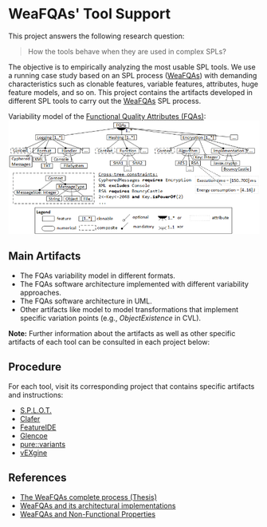 # WeaFQAs' Tool Support
This project answers the following research question:
> How the tools behave when they are used in complex SPLs?

The objective is to empirically analyzing the most usable SPL tools. We use a running case study based on an SPL process ([WeaFQAs](https://hdl.handle.net/10630/17231)) with demanding characteristics such as clonable features, variable features, attributes, huge feature models, and so on.
This project contains the artifacts developed in different SPL tools to carry out the [WeaFQAs](https://hdl.handle.net/10630/17231) SPL process.

Variability model of the [Functional Quality Attributes (FQAs)](https://doi.org/10.1016/j.infsof.2017.10.018):
![VariabilityModel](variabilitymodel.png)

## Main Artifacts
* The FQAs variability model in different formats.
* The FQAs software architecture implemented with different variability approaches.
* The FQAs software architecture in UML.
* Other artifacts like model to model transformations that implement specific variation points (e.g., *ObjectExistence* in CVL).

**Note:** Further information about the artifacts as well as other specific artifacts of each tool can be consulted in each project below:

## Procedure
For each tool, visit its corresponding project that contains specific artifacts and instructions:
* [S.P.L.O.T.](SPLOT/)
* [Clafer](Clafer/)
* [FeatureIDE](FeatureIDE/)
* [Glencoe](Glencoe/)
* [pure::variants](PureVariants/)
* [vEXgine](vEXgine/)


## References
* [The WeaFQAs complete process (Thesis)](https://hdl.handle.net/10630/17231)
* [WeaFQAs and its architectural implementations](https://doi.org/10.1016/j.jss.2015.11.005)  
* [WeaFQAs and Non-Functional Properties](https://doi.org/10.1016/j.infsof.2017.10.018)

